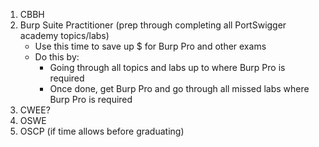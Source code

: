 1. CBBH 
2. Burp Suite Practitioner (prep through completing all PortSwigger academy topics/labs)
	- Use this time to save up $ for Burp Pro and other exams
	- Do this by:
		- Going through all topics and labs up to where Burp Pro is required
		- Once done, get Burp Pro and go through all missed labs where Burp Pro is required
3. CWEE?
4. OSWE
5. OSCP (if time allows before graduating)